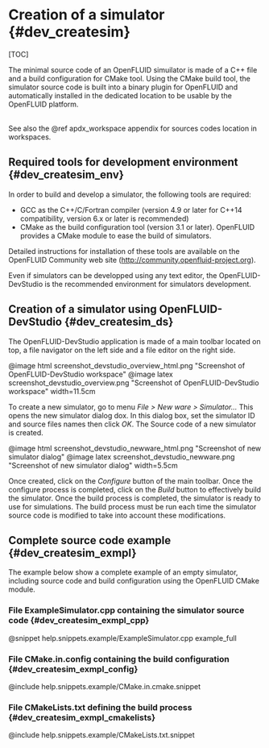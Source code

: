 # Creation of a simulator {#dev_createsim}

[TOC]


The minimal source code of an OpenFLUID simuilator is made of a C++ file and a build configuration for CMake tool. 
Using the CMake build tool, the simulator source code is built into a binary plugin for OpenFLUID and automatically installed 
in the dedicated location to be usable by the OpenFLUID platform.  
<br/>

See also the @ref apdx_workspace appendix for sources codes location in workspaces.


## Required tools for development environment {#dev_createsim_env}

In order to build and develop a simulator, the following tools are required:

* GCC as the C++/C/Fortran compiler (version 4.9 or later for C++14 compatibility, version 6.x or later is recommended)
* CMake as the build configuration tool (version 3.1 or later). OpenFLUID provides a CMake module to ease the build of simulators. 

Detailed instructions for installation of these tools are available on the OpenFLUID Community web site
(<http://community.openfluid-project.org>). 

Even if simulators can be developped using any text editor, the OpenFLUID-DevStudio is the recommended environment for simulators development.


## Creation of a simulator using OpenFLUID-DevStudio {#dev_createsim_ds}

The OpenFLUID-DevStudio application is made of a main toolbar located on top, 
a file navigator on the left side and a file editor on the right side.

@image html screenshot_devstudio_overview_html.png "Screenshot of OpenFLUID-DevStudio workspace"
@image latex screenshot_devstudio_overview.png "Screenshot of OpenFLUID-DevStudio workspace" width=11.5cm

To create a new simulator, go to menu _File > New ware > Simulator..._ This opens the new simulator dialog dox. 
In this dialog box, set the simulator ID and source files names then click _OK_. 
The Source code of a new simulator is created.  

@image html screenshot_devstudio_newware_html.png "Screenshot of new simulator dialog"
@image latex screenshot_devstudio_newware.png "Screenshot of new simulator dialog" width=5.5cm

Once created, click on the _Configure_ button of the main toolbar. Once the configure process is completed, 
click on the _Build_ button to effectively build the simulator. Once the build process is completed, 
the simulator is ready to use for simulations. The build process must be run each time 
the simulator source code is modified to take into account these modifications.


## Complete source code example {#dev_createsim_exmpl}

The example below show a complete example of an empty simulator, 
including source code and build configuration using the OpenFLUID CMake module.  


### File ExampleSimulator.cpp containing the simulator source code {#dev_createsim_exmpl_cpp}

@snippet help.snippets.example/ExampleSimulator.cpp example_full


### File CMake.in.config containing the build configuration {#dev_createsim_exmpl_config}

@include help.snippets.example/CMake.in.cmake.snippet


### File CMakeLists.txt defining the build process {#dev_createsim_exmpl_cmakelists}
 
@include help.snippets.example/CMakeLists.txt.snippet
